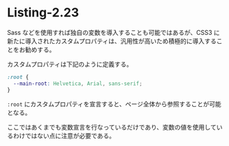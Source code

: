 # Listing-2.23

Sass などを使用すれば独自の変数を導入することも可能ではあるが、CSS3 に新たに導入されたカスタムプロパティは、汎用性が高いため積極的に導入することをお勧めする。

カスタムプロパティは下記のように定義する。

```css
:root {
  --main-root: Helvetica, Arial, sans-serif;
}
```

`:root` にカスタムプロパティを宣言すると、ページ全体から参照することが可能となる。

ここではあくまでも変数宣言を行なっているだけであり、変数の値を使用しているわけではない点に注意が必要である。
